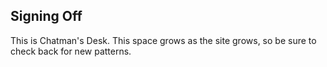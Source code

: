 ## Signing Off

This is Chatman's Desk. This space grows as the site grows, so be sure to check back for new patterns.
